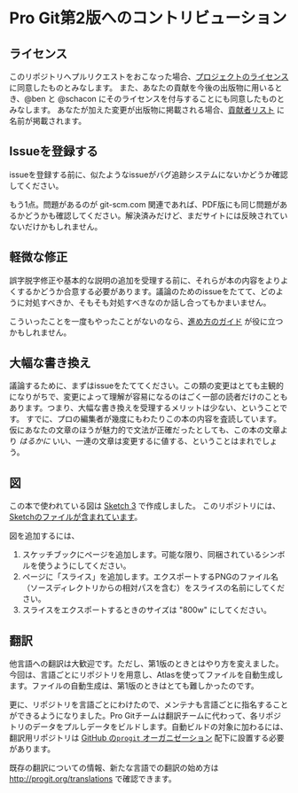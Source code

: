 <!--
# Contributing to Pro Git (2nd Edition)
-->
# Pro Git第2版へのコントリビューション

<!--
## Licensing
-->
## ライセンス

<!--
By opening a pull request to this repository, you agree to provide your work under the [project license](LICENSE.asc).
Also, you agree to grant such license of your work as is required for the purposes of future print editions to @ben and @schacon.
Should your changes appear in a printed edition, you'll be included in the [contributors list](book/contributors.asc).
-->
このリポジトリへプルリクエストをおこなった場合、[プロジェクトのライセンス](LICENSE.asc) に同意したものとみなします。
また、あなたの貢献を今後の出版物に用いるとき、@ben と @schacon にそのライセンスを付与することにも同意したものとみなします。
あなたが加えた変更が出版物に掲載される場合、[貢献者リスト](book/contributors.asc) に名前が掲載されます。

<!--
## Signaling an Issue
-->
## Issueを登録する

<!--
Before signaling an issue, please check that there isn't already a similar one in the bug tracking system.
-->
issueを登録する前に、似たようなissueがバグ追跡システムにないかどうか確認してください。

<!--
Also, if this issue has been spotted on the git-scm.com site, please cross-check that it is still present in the pdf version. The issue may have already been corrected, but the changes have not been deployed yet.
-->
もう1点。問題があるのが git-scm.com 関連であれば、PDF版にも同じ問題があるかどうかも確認してください。解決済みだけど、まだサイトには反映されていないだけかもしれません。

<!--
## Small Corrections
-->
## 軽微な修正

<!--
Errata and basic clarifications will be accepted if we agree that they improve the content. You can also open an issue so we can figure out how or if it needs to be addressed.
-->
誤字脱字修正や基本的な説明の追加を受理する前に、それらが本の内容をよりよくするかどうか合意する必要があります。議論のためのissueをたてて、どのように対処すべきか、そもそも対処すべきなのか話し合ってもかまいません。

<!--
If you've never done this before, the [flow guide](https://guides.github.com/introduction/flow/) might be useful.
-->
こういったことを一度もやったことがないのなら、[進め方のガイド](https://guides.github.com/introduction/flow/) が役に立つかもしれません。

<!--
## Large Rewrites
-->
## 大幅な書き換え

<!--
Open an issue for discussion before you start. These changes tend to be very subjective, often only clarifying things for some small percentage of people and it's rarely worth the time to accept them. Professional copy editors have already reviewed this content multiple times so while you may have somewhat better taste and grammar than we do it's unlikely that your prose is going to be *so* much better that it's worth changing vast swaths of text.
-->
議論するために、まずはissueをたててください。この類の変更はとても主観的になりがちで、変更によって理解が容易になるのはごく一部の読者だけのこともあります。つまり、大幅な書き換えを受理するメリットは少ない、ということです。
すでに、プロの編集者が幾度にもわたりこの本の内容を査読しています。仮にあなたの文章のほうが魅力的で文法が正確だったとしても、この本の文章より *はるかに* いい、一連の文章は変更するに値する、ということはまれでしょう。

<!--
## Figures
-->
## 図

<!--
The images in this book were generated using [Sketch 3](http://bohemiancoding.com/sketch/), with the [included sketchbook file](diagram-source/progit.sketch).
-->
この本で使われている図は [Sketch 3](http://bohemiancoding.com/sketch/) で作成しました。
このリポジトリには、[Sketchのファイルが含まれています](diagram-source/progit.sketch)。

<!--
To add a figure:
-->
図を追加するには、

<!--
1. Add a page to the sketchbook. Try to use the included symbols wherever possible.
1. Add a "slice" to your page. Give it a name that matches the destination PNG filename, relative from the root of the source directory.
1. Make sure your slice is set to export at "800w".
-->
1. スケッチブックにページを追加します。可能な限り、同梱されているシンボルを使うようにしてください。
1. ページに「スライス」を追加します。エクスポートするPNGのファイル名（ソースディレクトリからの相対パスを含む）をスライスの名前にしてください。
1. スライスをエクスポートするときのサイズは "800w" にしてください。

<!--
## Translations
-->
## 翻訳

<!--
Translations to other languages are highly encouraged but handled a little differently than the first edition. We now keep each translation in a separate repository and automatically build the output files through Atlas. This was something that was really difficult in the last edition.
-->
他言語への翻訳は大歓迎です。ただし、第1版のときとはやり方を変えました。今回は、言語ごとにリポジトリを用意し、Atlasを使ってファイルを自動生成します。ファイルの自動生成は、第1版のときはとても難しかったのです。

<!--
Since each translation is a different repository, we can also have different maintainers for each project. The Pro Git team simply pulls them in and builds them for the translation teams. To get automatic builds, translations repositories will have to be under the [`progit` organization on GitHub](https://github.com/progit).
-->
更に、リポジトリを言語ごとにわけたので、メンテナも言語ごとに指名することができるようになりました。Pro Gitチームは翻訳チームに代わって、各リポジトリのデータをプルしデータをビルドします。自動ビルドの対象に加わるには、翻訳用リポジトリは [GitHub の`progit` オーガニゼーション](https://github.com/progit) 配下に設置する必要があります。

<!--
You can find out information on all the current translations and information on how to start your own at http://progit.org/translations.
-->
既存の翻訳についての情報、新たな言語での翻訳の始め方は http://progit.org/translations で確認できます。

